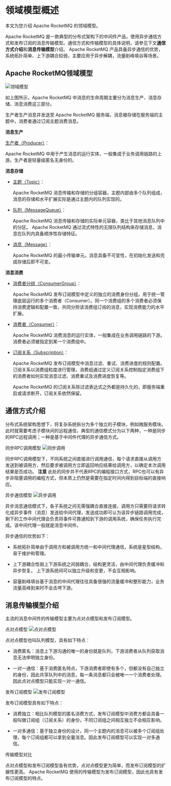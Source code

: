 # 领域模型概述

本文为您介绍 Apache RocketMQ 的领域模型。

Apache RocketMQ 是一款典型的分布式架构下的中间件产品，使用异步通信方式和发布订阅的消息传输模型。通信方式和传输模型的具体说明，请参见下文**通信方式介绍**和**消息传输模型**介绍。
Apache RocketMQ 产品具备异步通信的优势，系统拓扑简单、上下游耦合较弱，主要应用于异步解耦，流量削峰填谷等场景。

## Apache RocketMQ领域模型

![领域模型](../picture/v5/mainarchi.png)

如上图所示，Apache RocketMQ 中消息的生命周期主要分为消息生产、消息存储、消息消费这三部分。

生产者生产消息并发送至 Apache RocketMQ 服务端，消息被存储在服务端的主题中，消费者通过订阅主题消费消息。

**消息生产**

[生产者（Producer）](../03-领域模型/04producer.md)：

Apache RocketMQ 中用于产生消息的运行实体，一般集成于业务调用链路的上游。生产者是轻量级匿名无身份的。

**消息存储**

* [主题（Topic）](../03-领域模型/02topic.md)：

  Apache RocketMQ 消息传输和存储的分组容器，主题内部由多个队列组成，消息的存储和水平扩展实际是通过主题内的队列实现的。

* [队列（MessageQueue）](../03-领域模型/03messagequeue.md)：

  Apache RocketMQ 消息传输和存储的实际单元容器，类比于其他消息队列中的分区。 Apache RocketMQ 通过流式特性的无限队列结构来存储消息，消息在队列内具备顺序性存储特征。

* [消息（Message）](../03-领域模型/04message.md)：

  Apache RocketMQ 的最小传输单元。消息具备不可变性，在初始化发送和完成存储后即不可变。




**消息消费**

* [消费者分组（ConsumerGroup）](../03-领域模型/07consumergroup.md)：

  Apache RocketMQ 发布订阅模型中定义的独立的消费身份分组，用于统一管理底层运行的多个消费者（Consumer）。同一个消费组的多个消费者必须保持消费逻辑和配置一致，共同分担该消费组订阅的消息，实现消费能力的水平扩展。

* [消费者（Consumer）](../03-领域模型/08consumer.md)：

  Apache RocketMQ 消费消息的运行实体，一般集成在业务调用链路的下游。消费者必须被指定到某一个消费组中。

* [订阅关系（Subscription）](../03-领域模型/09subscription.md)：

  Apache RocketMQ 发布订阅模型中消息过滤、重试、消费进度的规则配置。订阅关系以消费组粒度进行管理，消费组通过定义订阅关系控制指定消费组下的消费者如何实现消息过滤、消费重试及消费进度恢复等。

  Apache RocketMQ 的订阅关系除过滤表达式之外都是持久化的，即服务端重启或请求断开，订阅关系依然保留。

  




## 通信方式介绍

分布式系统架构思想下，将复杂系统拆分为多个独立的子模块，例如微服务模块。此时就需要考虑子模块间的远程通信，典型的通信模式分为以下两种，一种是同步的RPC远程调用；一种是基于中间件代理的异步通信方式。

同步RPC调用模型
![同步调用](../picture/v5/syncarchi.png)

同步RPC调用模型下，不同系统之间直接进行调用通信，每个请求直接从调用方发送到被调用方，然后要求被调用方立即返回响应结果给调用方，以确定本次调用结果是否成功。
**注意** 此处的同步并不代表RPC的编程接口方式，RPC也可以有异步非阻塞调用的编程方式，但本质上仍然是需要在指定时间内得到目标端的直接响应。

异步通信模型
![异步调用](../picture/v5/asyncarchi.png)

异步消息通信模式下，各子系统之间无需强耦合直接连接，调用方只需要将请求转化成异步事件（消息）发送给中间代理，发送成功即可认为该异步链路调用完成，剩下的工作中间代理会负责将事件可靠通知到下游的调用系统，确保任务执行完成。该中间代理一般就是消息中间件。

异步通信的优势如下：

* 系统拓扑简单由于调用方和被调用方统一和中间代理通信，系统是星型结构，易于维护和管理。

  

* 上下游耦合性弱上下游系统之间弱耦合，结构更灵活，由中间代理负责缓冲和异步恢复。 上下游系统间可以独立升级和变更，不会互相影响。

  

* 容量削峰填谷基于消息的中间代理往往具备很强的流量缓冲和整形能力，业务流量高峰到来时不会击垮下游。



## 消息传输模型介绍

主流的消息中间件的传输模型主要为点对点模型和发布订阅模型。

点对点模型
![点对点模型](../picture/v5/p2pmode.png)

点对点模型也叫队列模型，具有如下特点：

* 消费匿名：消息上下游沟通的唯一的身份就是队列，下游消费者从队列获取消息无法申明独立身份。

* 一对一通信：基于消费匿名特点，下游消费者即使有多个，但都没有自己独立的身份，因此共享队列中的消息，每一条消息都只会被唯一一个消费者处理。因此点对点模型只能实现一对一通信。




发布订阅模型
![发布订阅模型](../picture/v5/pubsub.png)

发布订阅模型具有如下特点：

* 消费独立：相比队列模型的匿名消费方式，发布订阅模型中消费方都会具备一般叫做订阅组（订阅关系）的身份，不同订阅组之间相互独立不会相互影响。

* 一对多通信：基于独立身份的设计，同一个主题内的消息可以被多个订阅组处理，每个订阅组都可以拿到全量消息。因此发布订阅模型可以实现一对多通信。




传输模型对比

点对点模型和发布订阅模型各有优势，点对点模型更为简单，而发布订阅模型的扩展性更高。 Apache RocketMQ 使用的传输模型为发布订阅模型，因此也具有发布订阅模型的特点。

